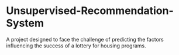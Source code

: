# Unsupervised-Recommendation-System
A project designed to face the challenge of predicting the factors influencing the success of a lottery for housing programs.
